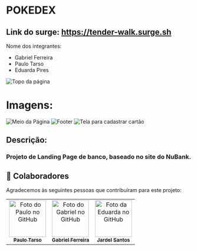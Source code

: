 # POKEDEX

## Link do surge: https://tender-walk.surge.sh

Nome dos integrantes: 
- Gabriel Ferreira
- Paulo Tarso
- Eduarda Pires

![Topo da página](https://user-images.githubusercontent.com/59378360/168133892-e1e10997-da45-40cf-9c44-72891a5da499.png)

# Imagens:
![Meio da Página](https://user-images.githubusercontent.com/59378360/168134337-58023e56-0b48-4091-8cea-08e8fc8b34f7.png)
![Footer](https://user-images.githubusercontent.com/59378360/168134513-46319767-4561-459c-9d7a-5a14c79dcb71.png)
![Tela para cadastrar cartão](https://user-images.githubusercontent.com/59378360/168134993-e3c16a36-8053-4d1f-a089-1dd2f60fc4f8.png)


## Descrição: 
### Projeto de Landing Page de banco, baseado no site do NuBank.

## 🤝 Colaboradores

Agradecemos às seguintes pessoas que contribuíram para este projeto:

<table>
  <tr>
    <td align="center">
      <a href="https://github.com/paulolopest">
        <img src="https://avatars.githubusercontent.com/u/94811899?v=4" width="100px;" alt="Foto do Paulo no GitHub"/><br>
        <sub>
          <b>Paulo Tarso</b>
        </sub>
      </a>
    </td>
    <td align="center">
      <a href="https://github.com/gvallef">
        <img src="https://avatars.githubusercontent.com/u/59378360?v=4" width="100px;" alt="Foto do Gabriel no GitHub"/><br>
        <sub>
          <b>Gabriel Ferreira</b>
        </sub>
      </a>
    </td>
    <td align="center">
      <a href="https://github.com/mdudapires">
        <img src="https://avatars.githubusercontent.com/u/90624608?v=4" width="100px;" alt="Foto da Eduarda no GitHub"/><br>
        <sub>
          <b>Jardel Santos</b>
        </sub>
      </a>
    </td>
  </tr>
</table>
